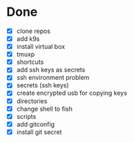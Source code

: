 # Done
* [X] clone repos
* [X] add k9s
* [X] install virtual box
* [X] tmuxp
* [X] shortcuts
* [X] add ssh keys as secrets
* [X] ssh environment problem
* [X] secrets (ssh keys)
* [X] create encrypted usb for copying keys
* [X] directories
* [X] change shell to fish
* [X] scripts
* [X] add gitconfig
* [X] install git secret
